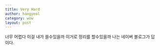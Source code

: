 ```yaml
---
title: Very Hard
author: hangyeol
category: wow
layout: post
---
```


너무 어렵다
이걸 내가 쓸수있을까
이거로 정리를 할수있을까
나는 네이버 블로그가 답이다.
